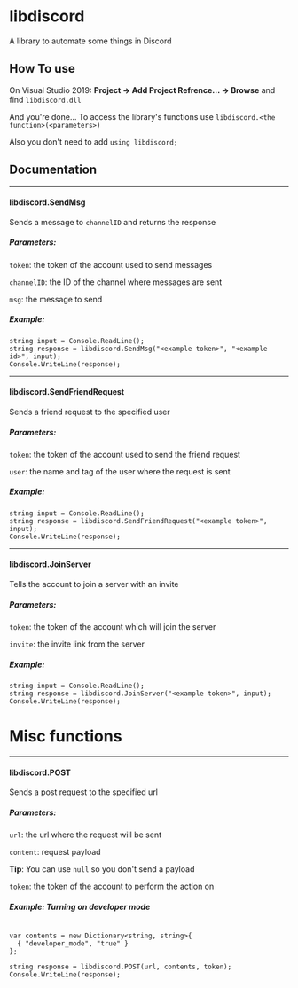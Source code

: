 # libdiscord
A library to automate some things in Discord

## How To use
On Visual Studio 2019:
**Project -> Add Project Refrence... -> Browse** and find `libdiscord.dll`

And you're done...
To access the library's functions use `libdiscord.<the function>(<parameters>)`

Also you don't need to add `using libdiscord;`

## Documentation
----------------
#### libdiscord.SendMsg

Sends a message to `channelID` and returns the response

##### Parameters:
`token`: the token of the account used to send messages

`channelID`: the ID of the channel where messages are sent

`msg`: the message to send

##### Example:
```Console.Write("Message: ");
string input = Console.ReadLine();
string response = libdiscord.SendMsg("<example token>", "<example id>", input);
Console.WriteLine(response);
```
----------------
#### libdiscord.SendFriendRequest

Sends a friend request to the specified user

##### Parameters:
`token`: the token of the account used to send the friend request

`user`: the name and tag of the user where the request is sent

##### Example:
```Console.Write("User: ");
string input = Console.ReadLine();
string response = libdiscord.SendFriendRequest("<example token>", input);
Console.WriteLine(response);
```
----------------
#### libdiscord.JoinServer

Tells the account to join a server with an invite

##### Parameters:
`token`: the token of the account which will join the server

`invite`: the invite link from the server

##### Example:
```Console.Write("Invite: ");
string input = Console.ReadLine();
string response = libdiscord.JoinServer("<example token>", input);
Console.WriteLine(response);
```

# Misc functions

----------------
#### libdiscord.POST

Sends a post request to the specified url

##### Parameters:
`url`: the url where the request will be sent

`content`: request payload

__Tip__: You can use `null` so you don't send a payload

`token`: the token of the account to perform the action on

##### Example: Turning on developer mode
```string url = "https://discord.com/api/v6/users/@me/settings";

var contents = new Dictionary<string, string>{
  { "developer_mode", "true" }
};

string response = libdiscord.POST(url, contents, token);
Console.WriteLine(response);
```
